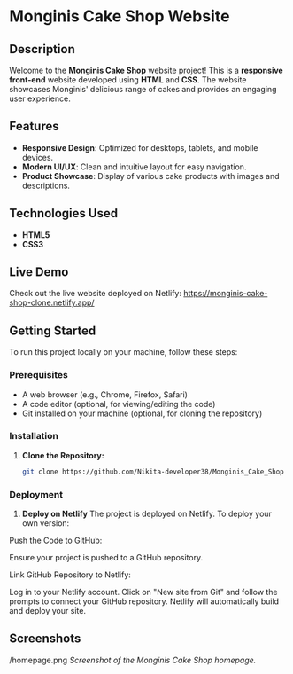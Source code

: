 # Monginis Cake Shop Website

## Description

Welcome to the **Monginis Cake Shop** website project! This is a **responsive front-end** website developed using **HTML** and **CSS**. The website showcases Monginis' delicious range of cakes and provides an engaging user experience.

## Features

- **Responsive Design**: Optimized for desktops, tablets, and mobile devices.
- **Modern UI/UX**: Clean and intuitive layout for easy navigation.
- **Product Showcase**: Display of various cake products with images and descriptions.


## Technologies Used

- **HTML5**
- **CSS3**

## Live Demo

Check out the live website deployed on Netlify: https://monginis-cake-shop-clone.netlify.app/

## Getting Started

To run this project locally on your machine, follow these steps:

### Prerequisites

- A web browser (e.g., Chrome, Firefox, Safari)
- A code editor (optional, for viewing/editing the code)
- Git installed on your machine (optional, for cloning the repository)

### Installation

1. **Clone the Repository:**

   ```bash
   git clone https://github.com/Nikita-developer38/Monginis_Cake_Shop


### Deployment

1. **Deploy on Netlify**
The project is deployed on Netlify. To deploy your own version:

Push the Code to GitHub:

Ensure your project is pushed to a GitHub repository.

Link GitHub Repository to Netlify:

Log in to your Netlify account.
Click on "New site from Git" and follow the prompts to connect your GitHub repository.
Netlify will automatically build and deploy your site.

## Screenshots

/homepage.png
_Screenshot of the Monginis Cake Shop homepage._

